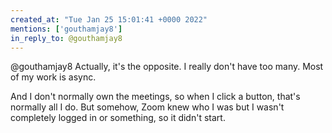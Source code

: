 ```yaml
---
created_at: "Tue Jan 25 15:01:41 +0000 2022"
mentions: ['gouthamjay8']
in_reply_to: @gouthamjay8
---
```


@gouthamjay8 Actually, it's the opposite. I really don't have too many. Most of my work is async. 

And I don't normally own the meetings, so when I click a button, that's normally all I do. But somehow, Zoom knew who I was but I wasn't completely logged in or something, so it didn't start.